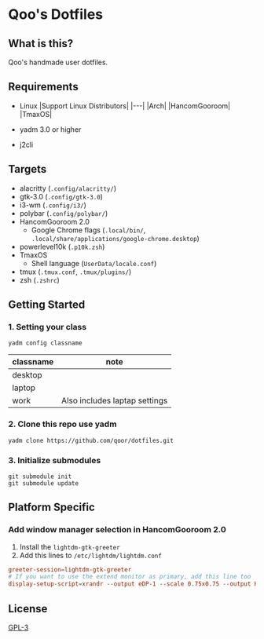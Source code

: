 # Qoo's Dotfiles
## What is this?
Qoo's handmade user dotfiles.

## Requirements
- Linux
  |Support Linux Distributors|
  |---|
  |Arch|
  |HancomGooroom|
  |TmaxOS|

- yadm 3.0 or higher
- j2cli

## Targets
- alacritty (`.config/alacritty/`)
- gtk-3.0 (`.config/gtk-3.0`)
- i3-wm (`.config/i3/`)
- polybar (`.config/polybar/`)
- HancomGooroom 2.0
  - Google Chrome flags (`.local/bin/`, `.local/share/applications/google-chrome.desktop`)
- powerlevel10k (`.p10k.zsh`)
- TmaxOS
  - Shell language (`UserData/locale.conf`)
- tmux (`.tmux.conf`, `.tmux/plugins/`)
- zsh (`.zshrc`)

## Getting Started
### 1. Setting your class
```shell
yadm config classname
```
|classname|note|
|---|---|
|desktop|
|laptop|
|work|Also includes laptap settings|

### 2. Clone this repo use yadm
```shell
yadm clone https://github.com/qoor/dotfiles.git
```

### 3. Initialize submodules
```shell
git submodule init
git submodule update
```

## Platform Specific
### Add window manager selection in HancomGooroom 2.0
1.  Install the `lightdm-gtk-greeter`
2. Add this lines to `/etc/lightdm/lightdm.conf`
```conf
greeter-session=lightdm-gtk-greeter
# If you want to use the extend monitor as primary, add this line too
display-setup-script=xrandr --output eDP-1 --scale 0.75x0.75 --output HDMI-1 --primary --scale 0.9999x0.9999 --left-of eDP-1
```

## License
[GPL-3](LICENSE)